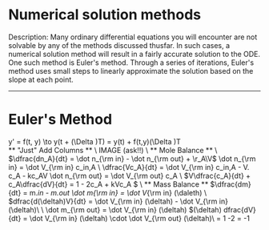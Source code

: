 # Numerical solution methods

Description: Many ordinary differential equations you will encounter are not solvable by any of the methods discussed thusfar. In such cases, a numerical solution method will result in a fairly accurate solution to the ODE. One such method is Euler's method. Through a series of iterations, Euler's method uses small steps to linearly approximate the solution based on the slope at each point. 
***
# Euler's Method
y' = f(t, y) \to y(t + \(\Delta \)T) = y(t) + f(t,y)\(\Delta \)T \
** "Just" Add Columns ** \\
IMAGE (ask!!) \\
** Mole Balance ** \\
$\dfrac{dn_A}{dt} = \dot n_{\rm in} - \dot n_{\rm out} + \r_A\V\$
\dot n_{\rm in} = \dot V_{\rm in} c_in,A \\
\dfrac{Vc_A}{dt} = \dot V_{\rm in} c_in,A - V\. c_A - kc_AV
\dot n_{\rm out} = \dot V_{\rm out} c_A \\
$V\dfrac{c_A}{dt} + c_A\dfrac{dV}{dt} = 1 - 2c_A + kVc_A $ \\
** Mass Balance **
$\dfrac{dm}{dt} = m\._in - m\._out
\dot m_{\rm in} = \dot V_{\rm in} \(\daleth) \\
$dfrac{d\(\deltah)V}{dt} = \dot V_{\rm in} \(\deltah) - \dot V_{\rm in} \(\deltah)\ \\
\dot m_{\rm out} = \dot V_{\rm in} \(\deltah)
$\(\deltah) dfrac{dV}{dt} = \dot V_{\rm in} \(\deltah) \cdot \dot V_{\rm out} \(\deltah)\ = 1 -2 = -1
